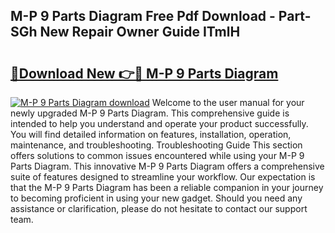 ## M-P 9 Parts Diagram Free Pdf Download - Part-SGh New Repair Owner Guide ITmlH

# <h2><a href="http://dftl1mn.blite.top/?on=M-P+9+Parts+Diagram">🔗Download New 👉🔴 M-P 9 Parts Diagram</a></h2>

[![M-P 9 Parts Diagram download](https://i.imgur.com/lujVjoI.png)](http://dftl1mn.blite.top/?on=M-P+9+Parts+Diagram)
Welcome to the user manual for your newly upgraded M-P 9 Parts Diagram. This comprehensive guide is intended to help you understand and operate your product successfully. You will find detailed information on features, installation, operation, maintenance, and troubleshooting. Troubleshooting Guide This section offers solutions to common issues encountered while using your M-P 9 Parts Diagram. This innovative M-P 9 Parts Diagram offers a comprehensive suite of features designed to streamline your workflow. Our expectation is that the M-P 9 Parts Diagram has been a reliable companion in your journey to becoming proficient in using your new gadget. Should you need any assistance or clarification, please do not hesitate to contact our support team.
